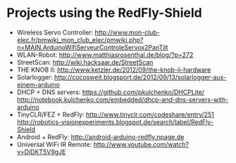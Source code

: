 # Projects using the RedFly-Shield

 * Wireless Servo Controller: <http://www.mon-club-elec.fr/pmwiki_mon_club_elec/pmwiki.php?n=MAIN.ArduinoWifiServeurControleServox2PanTilt>
 * WLAN-Robot: <http://www.matthiasrosenthal.de/blog/?p=272>
 * StreetScan: <http://wiki.hacksaar.de/StreetScan>
 * THE KNOB II: <http://www.ketzler.de/2012/09/the-knob-ii-hardware>
 * Solarlogger: <http://cocoswelt.blogsport.de/2012/09/13/solarlogger-aus-einem-arduino>
 * DHCP + DNS servers: <https://github.com/pkulchenko/DHCPLite/> <http://notebook.kulchenko.com/embedded/dhcp-and-dns-servers-with-arduino>
 * TinyCLR/FEZ + RedFly: <http://www.tinyclr.com/codeshare/entry/251> <http://robotics-visionexperiments.blogspot.de/search/label/RedFly-Shield>
 * Android + RedFly: <http://android-arduino-redfly.npage.de>
 * Universal WiFi IR Remote: <http://www.youtube.com/watch?v=DiDKT5V9gJE>
